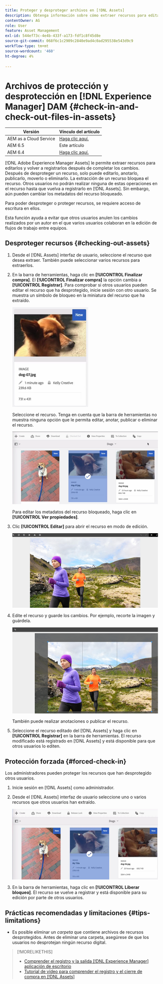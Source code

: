 ```yaml
---
title: Proteger y desproteger archivos en [!DNL Assets]
description: Obtenga información sobre cómo extraer recursos para editarlos y volver a protegerlos una vez completados los cambios.
contentOwner: AG
role: User
feature: Asset Management
exl-id: 544ef73c-4e4b-433f-a173-fdf1c8f45d8e
source-git-commit: 068f6c1c2909c2840e9ad4c0ad295538e543d9c9
workflow-type: tm+mt
source-wordcount: '460'
ht-degree: 4%

---
```


# Archivos de protección y desprotección en [!DNL Experience Manager] DAM {#check-in-and-check-out-files-in-assets}

| Versión | Vínculo del artículo |
| -------- | ---------------------------- |
| AEM as a Cloud Service | [Haga clic aquí.](https://experienceleague.adobe.com/docs/experience-manager-cloud-service/content/assets/manage/check-out-and-submit-assets.html?lang=en) |
| AEM 6.5 | Este artículo |
| AEM 6.4 | [Haga clic aquí.](https://experienceleague.adobe.com/docs/experience-manager-64/assets/managing/check-out-and-submit-assets.html?lang=en) |

[!DNL Adobe Experience Manager Assets] le permite extraer recursos para editarlos y volver a registrarlos después de completar los cambios. Después de desproteger un recurso, solo puede editarlo, anotarlo, publicarlo, moverlo o eliminarlo. La extracción de un recurso bloquea el recurso. Otros usuarios no podrán realizar ninguna de estas operaciones en el recurso hasta que vuelva a registrarlo en [!DNL Assets]. Sin embargo, aún pueden cambiar los metadatos del recurso bloqueado.

Para poder desproteger o proteger recursos, se requiere acceso de escritura en ellos.

Esta función ayuda a evitar que otros usuarios anulen los cambios realizados por un autor en el que varios usuarios colaboran en la edición de flujos de trabajo entre equipos.

## Desproteger recursos {#checking-out-assets}

1. Desde el [!DNL Assets] interfaz de usuario, seleccione el recurso que desea extraer. También puede seleccionar varios recursos para extraerlos.
1. En la barra de herramientas, haga clic en **[!UICONTROL Finalizar compra]**. El **[!UICONTROL Finalizar compra]** la opción cambia a **[!UICONTROL Registrar]**.
Para comprobar si otros usuarios pueden editar el recurso que ha desprotegido, inicie sesión con otro usuario. Se muestra un símbolo de bloqueo en la miniatura del recurso que ha extraído.

   ![chlimage_1-471](assets/chlimage_1-471.png)

   Seleccione el recurso. Tenga en cuenta que la barra de herramientas no muestra ninguna opción que le permita editar, anotar, publicar o eliminar el recurso.

   ![chlimage_1-472](assets/chlimage_1-472.png)

   Para editar los metadatos del recurso bloqueado, haga clic en **[!UICONTROL Ver propiedades]**.

1. Clic **[!UICONTROL Editar]** para abrir el recurso en modo de edición.

   ![chlimage_1-473](assets/chlimage_1-473.png)

1. Edite el recurso y guarde los cambios. Por ejemplo, recorte la imagen y guárdela.

   ![chlimage_1-474](assets/chlimage_1-474.png)

   También puede realizar anotaciones o publicar el recurso.

1. Seleccione el recurso editado del [!DNL Assets] y haga clic en **[!UICONTROL Registrar]** en la barra de herramientas. El recurso modificado está registrado en [!DNL Assets] y está disponible para que otros usuarios lo editen.

## Protección forzada {#forced-check-in}

Los administradores pueden proteger los recursos que han desprotegido otros usuarios.

1. Inicie sesión en [!DNL Assets] como administrador.
1. Desde el [!DNL Assets] interfaz de usuario seleccione uno o varios recursos que otros usuarios han extraído.

   ![chlimage_1-476](assets/chlimage_1-476.png)

1. En la barra de herramientas, haga clic en **[!UICONTROL Liberar bloqueo]**. El recurso se vuelve a registrar y está disponible para su edición por parte de otros usuarios.

## Prácticas recomendadas y limitaciones {#tips-limitations}

* Es posible eliminar un *carpeta* que contiene archivos de recursos desprotegidos. Antes de eliminar una carpeta, asegúrese de que los usuarios no desprotejan ningún recurso digital.

>[!MORELIKETHIS]
>
>* [Comprender el registro y la salida [!DNL Experience Manager] aplicación de escritorio](https://experienceleague.adobe.com/docs/experience-manager-desktop-app/using/using.html#how-app-works2)
>* [Tutorial de vídeo para comprender el registro y el cierre de compra en [!DNL Assets]](https://experienceleague.adobe.com/docs/experience-manager-learn/assets/collaboration/check-in-and-check-out.html)


